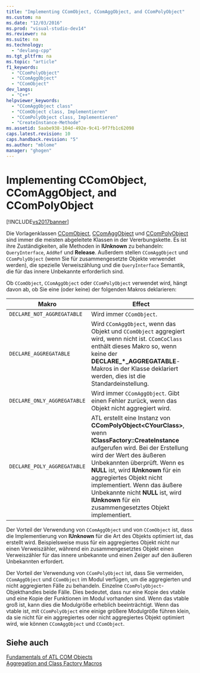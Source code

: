 ```yaml
---
title: "Implementing CComObject, CComAggObject, and CComPolyObject"
ms.custom: na
ms.date: "12/03/2016"
ms.prod: "visual-studio-dev14"
ms.reviewer: na
ms.suite: na
ms.technology: 
  - "devlang-cpp"
ms.tgt_pltfrm: na
ms.topic: "article"
f1_keywords: 
  - "CComPolyObject"
  - "CComAggObject"
  - "CComObject"
dev_langs: 
  - "C++"
helpviewer_keywords: 
  - "CComAggObject class"
  - "CComObject class, Implementieren"
  - "CComPolyObject class, Implementieren"
  - "CreateInstance-Methode"
ms.assetid: 5aabe938-104d-492e-9c41-9f7fb1c62098
caps.latest.revision: 10
caps.handback.revision: "5"
ms.author: "mblome"
manager: "ghogen"
---
```

# Implementing CComObject, CComAggObject, and CComPolyObject
[!INCLUDE[vs2017banner](../assembler/inline/includes/vs2017banner.md)]

Die Vorlagenklassen [CComObject](../atl/reference/ccomobject-class.md), [CComAggObject](../atl/reference/ccomaggobject-class.md) und [CComPolyObject](../atl/reference/ccompolyobject-class.md) sind immer die meisten abgeleitete Klassen in der Vererbungskette.  Es ist ihre Zuständigkeiten, alle Methoden in **IUnknown** zu behandeln: `QueryInterface`, `AddRef` und **Release**.  Außerdem stellen `CComAggObject` und `CComPolyObject` \(wenn Sie für zusammengesetzte Objekte verwendet werden\), die spezielle Verweiszählung und die `QueryInterface` Semantik, die für das innere Unbekannte erforderlich sind.  
  
 Ob `CComObject`, `CComAggObject` oder `CComPolyObject` verwendet wird, hängt davon ab, ob Sie eine \(oder keine\) der folgenden Makros deklarieren:  
  
|Makro|Effect|  
|-----------|------------|  
|`DECLARE_NOT_AGGREGATABLE`|Wird immer `CComObject`.|  
|`DECLARE_AGGREGATABLE`|Wird `CComAggObject`, wenn das Objekt und `CComObject` aggregiert wird, wenn nicht ist.  `CComCoClass` enthält dieses Makro so, wenn keine der **DECLARE\_\*\_AGGREGATABLE**\-Makros in der Klasse deklariert werden, dies ist die Standardeinstellung.|  
|`DECLARE_ONLY_AGGREGATABLE`|Wird immer `CComAggObject`.  Gibt einen Fehler zurück, wenn das Objekt nicht aggregiert wird.|  
|`DECLARE_POLY_AGGREGATABLE`|ATL erstellt eine Instanz von **CComPolyObject\<CYourClass\>**, wenn **IClassFactory::CreateInstance** aufgerufen wird.  Bei der Erstellung wird der Wert des äußeren Unbekannten überprüft.  Wenn es **NULL** ist, wird **IUnknown** für ein aggregiertes Objekt nicht implementiert.  Wenn das äußere Unbekannte nicht **NULL** ist, wird **IUnknown** für ein zusammengesetztes Objekt implementiert.|  
  
 Der Vorteil der Verwendung von `CComAggObject` und von `CComObject` ist, dass die Implementierung von **IUnknown** für die Art des Objekts optimiert ist, das erstellt wird.  Beispielsweise muss für ein aggregiertes Objekt nicht nur einen Verweiszähler, während ein zusammengesetztes Objekt einen Verweiszähler für das innere unbekannte und einen Zeiger auf den äußeren Unbekannten erfordert.  
  
 Der Vorteil der Verwendung von `CComPolyObject` ist, dass Sie vermeiden, `CComAggObject` und `CComObject` im Modul verfügen, um die aggregierten und nicht aggregierten Fälle zu behandeln.  Einzelne `CComPolyObject`\-Objekthandles beide Fälle.  Dies bedeutet, dass nur eine Kopie des vtable und eine Kopie der Funktionen im Modul vorhanden sind.  Wenn das vtable groß ist, kann dies die Modulgröße erheblich beeinträchtigt.  Wenn das vtable ist, mit `CComPolyObject` eine einige größere Modulgröße führen klein, da sie nicht für ein aggregiertes oder nicht aggregiertes Objekt optimiert wird, wie können `CComAggObject` und `CComObject`.  
  
## Siehe auch  
 [Fundamentals of ATL COM Objects](../atl/fundamentals-of-atl-com-objects.md)   
 [Aggregation and Class Factory Macros](../atl/reference/aggregation-and-class-factory-macros.md)